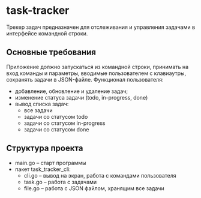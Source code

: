 # task-tracker

Трекер задач предназначен для отслеживания и управления задачами в интерфейсе командной строки.

## Основные требования
Приложение должно запускаться из командной строки, принимать на вход команды и параметры, вводимые пользователем с клавиаутры, сохранять задачи в JSON-файле.
Функционал пользователя:
- добавление, обновление и удаление задач;
- изменение статуса задачи (todo, in-progress, done)
- вывод списка задач:
  - все задачи
  - задачи со статусом todo
  - задачи со статусом in-progress
  - задачи со статусом done
## Структура проекта
- main.go – старт программы
- пакет task_tracker_cli:
  - cli.go – вывод на экран, работа с командами пользователя
  - task.go – работа с задачами
  - file.go – работа с JSON файлом, хранящим все задачи